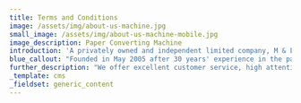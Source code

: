 ```yaml
---
title: Terms and Conditions
image: /assets/img/about-us-machine.jpg
small_image: /assets/img/about-us-machine-mobile.jpg
image_description: Paper Converting Machine
introduction: 'A privately owned and independent limited company, M & L Paper are industry wholesale and retail paper converters.'
blue_callout: "Founded in May 2005 after 30 years' experience in the paper industry, we pride ourselves on being family run with a dedicated workforce."
further_description: "We offer excellent customer service, high attention to detail and will always try to accommodate our customers' requirements. We have built our business on these qualities, achieving consistent growth whilst forging lasting relationships with our many customers.We are always looking to develop and to this end we have recently invested in a state of the art shrink wrapping machine producing well presented solid parcels resulting in easier handling."
_template: cms
_fieldset: generic_content
---
```


